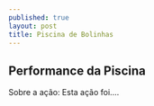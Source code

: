 ```yaml
---
published: true
layout: post
title: Piscina de Bolinhas
---
```

## Performance da Piscina

Sobre a ação:
Esta ação foi....
